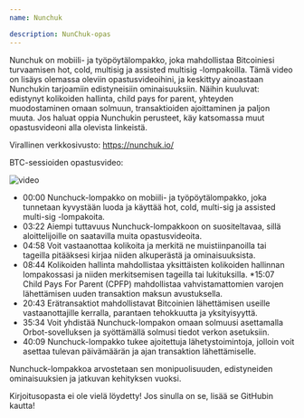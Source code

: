 ```yaml
---
name: Nunchuk

description: NunChuk-opas
---
```


Nunchuk on mobiili- ja työpöytälompakko, joka mahdollistaa Bitcoiniesi turvaamisen hot, cold, multisig ja assisted multisig -lompakoilla. Tämä video on lisäys olemassa oleviin opastusvideoihini, ja keskittyy ainoastaan Nunchukin tarjoamiin edistyneisiin ominaisuuksiin. Näihin kuuluvat: edistynyt kolikoiden hallinta, child pays for parent, yhteyden muodostaminen omaan solmuun, transaktioiden ajoittaminen ja paljon muuta. Jos haluat oppia Nunchukin perusteet, käy katsomassa muut opastusvideoni alla olevista linkeistä.

Virallinen verkkosivusto: https://nunchuk.io/

BTC-sessioiden opastusvideo:

![video](https://youtu.be/ugzdX0Q0Cgs?si=X-ZsK9Y_0-IHBCj4)

- 00:00 Nunchuck-lompakko on mobiili- ja työpöytälompakko, joka tunnetaan kyvystään luoda ja käyttää hot, cold, multi-sig ja assisted multi-sig -lompakoita.
- 03:22 Aiempi tuttavuus Nunchuck-lompakkoon on suositeltavaa, sillä aloittelijoille on saatavilla muita opastusvideoita.
- 04:58 Voit vastaanottaa kolikoita ja merkitä ne muistiinpanoilla tai tageilla pitääksesi kirjaa niiden alkuperästä ja ominaisuuksista.
- 08:44 Kolikoiden hallinta mahdollistaa yksittäisten kolikoiden hallinnan lompakossasi ja niiden merkitsemisen tageilla tai lukituksilla.
  \*15:07 Child Pays For Parent (CPFP) mahdollistaa vahvistamattomien varojen lähettämisen uuden transaktion maksun avustuksella.
- 20:43 Erätransaktiot mahdollistavat Bitcoinien lähettämisen useille vastaanottajille kerralla, parantaen tehokkuutta ja yksityisyyttä.
- 35:34 Voit yhdistää Nunchuck-lompakon omaan solmuusi asettamalla Orbot-sovelluksen ja syöttämällä solmusi tiedot verkon asetuksiin.
- 40:09 Nunchuck-lompakko tukee ajoitettuja lähetystoimintoja, jolloin voit asettaa tulevan päivämäärän ja ajan transaktion lähettämiselle.

Nunchuck-lompakkoa arvostetaan sen monipuolisuuden, edistyneiden ominaisuuksien ja jatkuvan kehityksen vuoksi.

Kirjoitusopasta ei ole vielä löydetty! Jos sinulla on se, lisää se GitHubin kautta!